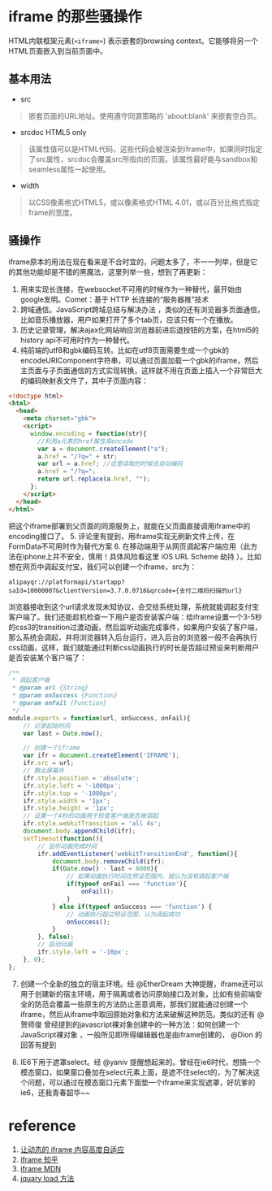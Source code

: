 # iframe 的那些骚操作
HTML内联框架元素(`<iframe>`) 表示嵌套的browsing context。它能够将另一个HTML页面嵌入到当前页面中。
## 基本用法
- src
>嵌套页面的URL地址。使用遵守同源策略的  'about:blank' 来嵌套空白页。
- srcdoc HTML5 only
>该属性值可以是HTML代码，这些代码会被渲染到iframe中，如果同时指定了src属性，srcdoc会覆盖src所指向的页面。该属性最好能与sandbox和seamless属性一起使用。
- width
>以CSS像素格式HTML5，或以像素格式HTML 4.01，或以百分比格式指定frame的宽度。

## 骚操作
iframe原本的用法在现在看来是不合时宜的，问题太多了，不一一列举，但是它的其他功能却是不错的黑魔法，这里列举一些，想到了再更新：
1. 用来实现长连接，在websocket不可用的时候作为一种替代，最开始由google发明。Comet：基于 HTTP 长连接的“服务器推”技术
2. 跨域通信。JavaScript跨域总结与解决办法 ，类似的还有浏览器多页面通信，比如音乐播放器，用户如果打开了多个tab页，应该只有一个在播放。
3. 历史记录管理，解决ajax化网站响应浏览器前进后退按钮的方案，在html5的history api不可用时作为一种替代。
4. 纯前端的utf8和gbk编码互转。比如在utf8页面需要生成一个gbk的encodeURIComponent字符串，可以通过页面加载一个gbk的iframe，然后主页面与子页面通信的方式实现转换，这样就不用在页面上插入一个非常巨大的编码映射表文件了，其中子页面内容：
```html
<!doctype html>
<html>
  <head>
    <meta charset="gbk">
    <script>
      window.encoding = function(str){
        //利用a元素的href属性来encode
        var a = document.createElement("a");
        a.href = "/?q=" + str;
        var url = a.href; //这里读取的时候会自动编码
        a.href = "/?q=";
        return url.replace(a.href, "");
      };
    </script>
  </head>
</html>
```
把这个iframe部署到父页面的同源服务上，就能在父页面直接调用iframe中的encoding接口了。
5. 评论里有提到，用iframe实现无刷新文件上传，在FormData不可用时作为替代方案
6. 在移动端用于从网页调起客户端应用（此方法在iphone上并不安全，慎用！具体风险看这里  iOS URL Scheme 劫持 ）。比如想在网页中调起支付宝，我们可以创建一个iframe，src为：
```
alipayqr://platformapi/startapp?saId=10000007&clientVersion=3.7.0.0718&qrcode={支付二维码扫描的url}
```
浏览器接收到这个url请求发现未知协议，会交给系统处理，系统就能调起支付宝客户端了。我们还能趁机检查一下用户是否安装客户端：给iframe设置一个3-5秒的css3的transition过渡动画，然后监听动画完成事件，如果用户安装了客户端，那么系统会调起，并将浏览器转入后台运行，进入后台的浏览器一般不会再执行css动画，这样，我们就能通过判断css动画执行的时长是否超过预设来判断用户是否安装某个客户端了：
```js
/**
 * 调起客户端
 * @param url {String}
 * @param onSuccess {Function}
 * @param onFail {Function}
 */
module.exports = function(url, onSuccess, onFail){
    // 记录起始时间
    var last = Date.now();

    // 创建一个iframe
    var ifr = document.createElement('IFRAME');
    ifr.src = url;
    // 飘出屏幕外
    ifr.style.position = 'absolute';
    ifr.style.left = '-1000px';
    ifr.style.top = '-1000px';
    ifr.style.width = '1px';
    ifr.style.height = '1px';
    // 设置一个4秒的动画用于检查客户端是否被调起
    ifr.style.webkitTransition = 'all 4s';
    document.body.appendChild(ifr);
    setTimeout(function(){
        // 监听动画完成时间
        ifr.addEventListener('webkitTransitionEnd', function(){
            document.body.removeChild(ifr);
            if(Date.now() - last < 6000){
                // 如果动画执行时间在预设范围内，就认为没有调起客户端
                if(typeof onFail === 'function'){
                    onFail();
                }
            } else if(typeof onSuccess === 'function') {
                // 动画执行超过预设范围，认为调起成功
                onSuccess();
            }
        }, false);
        // 启动动画
        ifr.style.left = '-10px';
    }, 0);
};
```
7. 创建一个全新的独立的宿主环境。经 @EtherDream 大神提醒，iframe还可以用于创建新的宿主环境，用于隔离或者访问原始接口及对象，比如有些前端安全的防范会覆盖一些原生的方法防止恶意调用，那我们就能通过创建一个iframe，然后从iframe中取回原始对象和方法来破解这种防范。类似的还有  @贺师俊 曾经提到的javascript裸对象创建中的一种方法：如何创建一个JavaScript裸对象 ，一般所见即所得编辑器也是由iframe创建的， @Dion 的回答有提到

8. IE6下用于遮罩select。经 @yaniv 提醒想起来的。曾经在ie6时代，想搞一个模态窗口，如果窗口叠加在select元素上面，是遮不住select的，为了解决这个问题，可以通过在模态窗口元素下面垫一个iframe来实现遮罩，好坑爹的ie6，还我青春韶华~~


# reference
1. [让动态的 iframe 内容高度自适应](https://www.cnblogs.com/imwtr/p/6050937.html)
2. [iframe 知乎](https://www.zhihu.com/question/20653055/answer/35387821)
3. [iframe MDN](https://developer.mozilla.org/zh-CN/docs/Web/HTML/Element/iframe)
4. [jquary load 方法](https://www.cnblogs.com/ostrich-sunshine/p/8026957.html)
